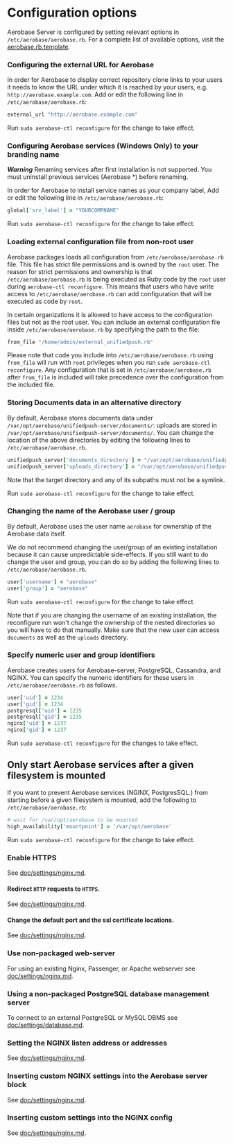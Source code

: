 # Configuration options

Aerobase Server is configured by setting relevant options in
`/etc/aerobase/aerobase.rb`. For a complete list of available options, visit the
[aerobase.rb.template](https://github.com/Aerobase/omnibus-aerobase-server/blob/master/config/templates/aerobase-config-template/aerobase.rb.template.erb).


### Configuring the external URL for Aerobase

In order for Aerobase to display correct repository clone links to your users
it needs to know the URL under which it is reached by your users, e.g.
`http://aerobase.example.com`. Add or edit the following line in
`/etc/aerobase/aerobase.rb`:

```ruby
external_url "http://aerobase.example.com"
```

Run `sudo aerobase-ctl reconfigure` for the change to take effect.

### Configuring Aerobase services (Windows Only) to your branding name
_**Warning**_
Renaming services after first installation is not supported. 
You must uninstall previous services (Aerobase *) before renaming.

In order for Aerobase to install service names as your company label, Add or edit the following line in
`/etc/aerobase/aerobase.rb`:

```ruby
global['srv_label'] = "YOURCOMPNAME"
```

Run `sudo aerobase-ctl reconfigure` for the change to take effect.

### Loading external configuration file from non-root user

Aerobase packages loads all configuration from `/etc/aerobase/aerobase.rb` file.
This file has strict file permissions and is owned by the `root` user. The reason for strict permissions
and ownership is that `/etc/aerobase/aerobase.rb` is being executed as Ruby code by the `root` user during `aerobase-ctl reconfigure`. This means
that users who have write access to `/etc/aerobase/aerobase.rb` can add configuration that will be executed as code by `root`.

In certain organizations it is allowed to have access to the configuration files but not as the root user.
You can include an external configuration file inside `/etc/aerobase/aerobase.rb` by specifying the path to the file:

```ruby
from_file "/home/admin/external_unifiedpush.rb"

```

Please note that code you include into `/etc/aerobase/aerobase.rb` using `from_file` will run with `root` privileges when you run `sudo aerobase-ctl reconfigure`.
Any configuration that is set in `/etc/aerobase/aerobase.rb` after `from_file` is included will take precedence over the configuration from the included file.

### Storing Documents data in an alternative directory

By default, Aerobase stores documents data under
`/var/opt/aerobase/unifiedpush-server/documents/`: uploads are stored in
`/var/opt/aerobase/unifiedpush-server/documents/`.  You can change the location of
the above directories by editing the following lines to
`/etc/aerobase/aerobase.rb`.

```ruby
unifiedpush_server['documents_directory'] = "/var/opt/aerobase/unifiedpush-server/documents"
unifiedpush_server['uploads_directory'] = "/var/opt/aerobase/unifiedpush-server/uploads"
```

Note that the target directory and any of its subpaths must not be a symlink.

Run `sudo aerobase-ctl reconfigure` for the change to take effect.

### Changing the name of the Aerobase user / group

By default, Aerobase uses the user name `aerobase` for ownership of the Aerobase data itself.

We do not recommend changing the user/group of an existing installation because it can cause unpredictable side-effects.
If you still want to do change the user and group, you can do so by adding the following lines to
`/etc/aerobase/aerobase.rb`.

```ruby
user['username'] = "aerobase"
user['group'] = "aerobase"
```

Run `sudo aerobase-ctl reconfigure` for the change to take effect.

Note that if you are changing the username of an existing installation, the reconfigure run won't change the ownership of the nested directories so you will have to do that manually. Make sure that the new user can access `documents` as well as the `uploads` directory.

### Specify numeric user and group identifiers

Aerobase creates users for Aerobase-server, PostgreSQL, Cassandra, and NGINX. You can
specify the numeric identifiers for these users in `/etc/aerobase/aerobase.rb` as
follows.

```ruby
user['uid'] = 1234
user['gid'] = 1234
postgresql['uid'] = 1235
postgresql['gid'] = 1235
nginx['uid'] = 1237
nginx['gid'] = 1237
```

Run `sudo aerobase-ctl reconfigure` for the changes to take effect.

## Only start Aerobase services after a given filesystem is mounted

If you want to prevent Aerobase services (NGINX, PostgresSQL.)
from starting before a given filesystem is mounted, add the following to
`/etc/aerobase/aerobase.rb`:

```ruby
# wait for /var/opt/aerobase to be mounted
high_availability['mountpoint'] = '/var/opt/aerobase'
```

Run `sudo aerobase-ctl reconfigure` for the change to take effect.

### Enable HTTPS

See [doc/settings/nginx.md](nginx.md#enable-https).

#### Redirect `HTTP` requests to `HTTPS`.

See [doc/settings/nginx.md](nginx.md#redirect-http-requests-to-https).

#### Change the default port and the ssl certificate locations.

See
[doc/settings/nginx.md](nginx.md#change-the-default-port-and-the-ssl-certificate-locations).

### Use non-packaged web-server

For using an existing Nginx, Passenger, or Apache webserver see [doc/settings/nginx.md](nginx.md#using-a-non-bundled-web-server).

### Using a non-packaged PostgreSQL database management server

To connect to an external PostgreSQL or MySQL DBMS see [doc/settings/database.md](database.md).

### Setting the NGINX listen address or addresses

See [doc/settings/nginx.md](nginx.md#setting-the-nginx-listen-address-or-addresses).

### Inserting custom NGINX settings into the Aerobase server block

See [doc/settings/nginx.md](nginx.md).

### Inserting custom settings into the NGINX config

See [doc/settings/nginx.md](nginx.md).
